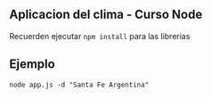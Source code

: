 ## Aplicacion del clima - Curso Node

Recuerden ejecutar ```npm install``` para las librerias

## Ejemplo
```
node app.js -d "Santa Fe Argentina"
```
